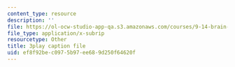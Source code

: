 ```yaml
---
content_type: resource
description: ''
file: https://ol-ocw-studio-app-qa.s3.amazonaws.com/courses/9-14-brain-structure-and-its-origins-spring-2014/ef8f92bec0975b97ee689d250f64620f_555115.srt
file_type: application/x-subrip
resourcetype: Other
title: 3play caption file
uid: ef8f92be-c097-5b97-ee68-9d250f64620f
---
```

